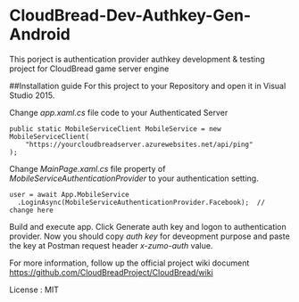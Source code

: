 # CloudBread-Dev-Authkey-Gen-Android
This porject is authentication provider authkey development &amp; testing project for CloudBread game server engine 

##Installation guide
For this project to your Repository and open it in Visual Studio 2015. 

Change *app.xaml.cs* file code to your Authenticated Server
```
public static MobileServiceClient MobileService = new MobileServiceClient(
    "https://yourcloudbreadserver.azurewebsites.net/api/ping"
);
```

Change *MainPage.xaml.cs* file property of *MobileServiceAuthenticationProvider* to your authentication setting.
```
user = await App.MobileService
  .LoginAsync(MobileServiceAuthenticationProvider.Facebook);  // change here
```

Build and execute app. Click Generate auth key and logon to authentication provider. 
Now you should copy *auth key* for deveopment purpose and paste the key at Postman request header *x-zumo-auth* value.

For more information, follow up the official project wiki document 
https://github.com/CloudBreadProject/CloudBread/wiki 

License : MIT

